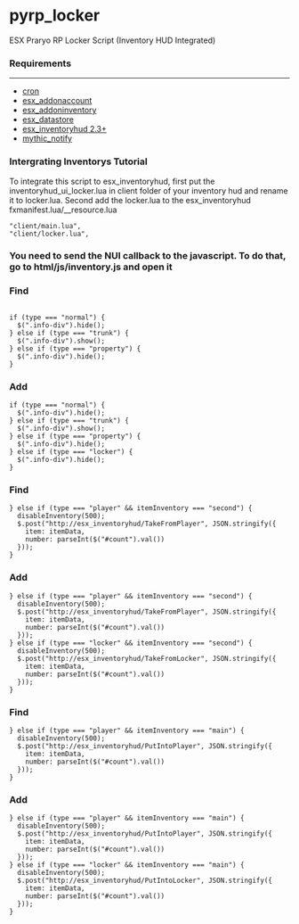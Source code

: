 # pyrp_locker
ESX Praryo RP Locker Script (Inventory HUD Integrated)

### Requirements
------------

- [cron](https://github.com/ESX-Org/cron)
- [esx_addonaccount](https://github.com/ESX-Org/esx_addonaccount)
- [esx_addoninventory](https://github.com/ESX-Org/esx_addoninventory)
- [esx_datastore](https://github.com/ESX-Org/esx_datastore)
- [esx_inventoryhud 2.3+](https://github.com/Trsak/esx_inventoryhud)
- [mythic_notify](https://github.com/JayMontana36/mythic_notify)

### Intergrating Inventorys Tutorial

To integrate this script to esx_inventoryhud, first put the inventoryhud_ui_locker.lua in client folder of your inventory hud and rename it to locker.lua. Second add the locker.lua to the esx_inventoryhud fxmanifest.lua/__resource.lua

```
"client/main.lua",
"client/locker.lua",
```

### You need to send the NUI callback to the javascript. To do that, go to html/js/inventory.js and open it

### Find 

```

if (type === "normal") {
  $(".info-div").hide();
} else if (type === "trunk") {
  $(".info-div").show();
} else if (type === "property") {
  $(".info-div").hide();
}

```
  
### Add

```
if (type === "normal") {
  $(".info-div").hide();
} else if (type === "trunk") {
  $(".info-div").show();
} else if (type === "property") {
  $(".info-div").hide();
} else if (type === "locker") {
  $(".info-div").hide();
}
```

### Find

```
} else if (type === "player" && itemInventory === "second") {
  disableInventory(500);
  $.post("http://esx_inventoryhud/TakeFromPlayer", JSON.stringify({
    item: itemData,
    number: parseInt($("#count").val())
  }));
}
```

### Add

```
} else if (type === "player" && itemInventory === "second") {
  disableInventory(500);
  $.post("http://esx_inventoryhud/TakeFromPlayer", JSON.stringify({
    item: itemData,
    number: parseInt($("#count").val())
  }));
} else if (type === "locker" && itemInventory === "second") {
  disableInventory(500);
  $.post("http://esx_inventoryhud/TakeFromLocker", JSON.stringify({
    item: itemData,
    number: parseInt($("#count").val())
  }));
}
```

### Find

```
} else if (type === "player" && itemInventory === "main") {
  disableInventory(500);
  $.post("http://esx_inventoryhud/PutIntoPlayer", JSON.stringify({
    item: itemData,
    number: parseInt($("#count").val())
  }));
}
```

### Add

```
} else if (type === "player" && itemInventory === "main") {
  disableInventory(500);
  $.post("http://esx_inventoryhud/PutIntoPlayer", JSON.stringify({
    item: itemData,
    number: parseInt($("#count").val())
  }));
} else if (type === "locker" && itemInventory === "main") {
  disableInventory(500);
  $.post("http://esx_inventoryhud/PutIntoLocker", JSON.stringify({
    item: itemData,
    number: parseInt($("#count").val())
  }));
}
```
  
  
  
  
  
  
  
